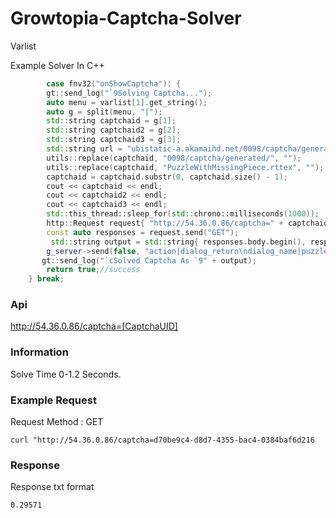 
# Growtopia-Captcha-Solver

Varlist

Example Solver In C++
```c++
        case fnv32("onShowCaptcha"): {
        gt::send_log("`9Solving Captcha...");
        auto menu = varlist[1].get_string();
        auto g = split(menu, "|");
        std::string captchaid = g[1];
        std::string captchaid2 = g[2];
        std::string captchaid3 = g[3];
        std::string url = "ubistatic-a.akamaihd.net/0098/captcha/generated/";
        utils::replace(captchaid, "0098/captcha/generated/", "");
        utils::replace(captchaid, "PuzzleWithMissingPiece.rttex", "");
        captchaid = captchaid.substr(0, captchaid.size() - 1);
        cout << captchaid << endl;
        cout << captchaid2 << endl;
        cout << captchaid3 << endl;
        std::this_thread::sleep_for(std::chrono::milliseconds(1000));
        http::Request request{ "http://54.36.0.86/captcha=" + captchaid };
        const auto responses = request.send("GET");
         std::string output = std::string{ responses.body.begin(), responses.body.end() };
        g_server->send(false, "action|dialog_return\ndialog_name|puzzle_captcha_submit\ncaptcha_answer|" + output + "|CaptchaID|" + g[4]);
       gt::send_log("`cSolved Captcha As `9" + output);
        return true;//success
    } break;
```

### Api
http://54.36.0.86/captcha=[CaptchaUID]

### Information
Solve Time 0-1.2 Seconds.<br>

### Example Request
Request Method : GET

```curl "http://54.36.0.86/captcha=d70be9c4-d8d7-4355-bac4-0384baf6d216 ```
### Response
Response txt format
```txt
0.29571
```
